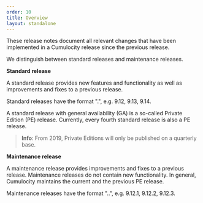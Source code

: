 ```yaml
---
order: 10
title: Overview
layout: standalone
---
```


These release notes document all relevant changes that have been implemented in a Cumulocity release since the previous release.

We distinguish between standard releases and maintenance releases.

**Standard release**

A standard release provides new features and functionality as well as improvements and fixes to a previous release.

Standard releases have the format "<major>.<minor>", e.g. 9.12, 9.13, 9.14. 

A standard release with general availability (GA) is a so-called Private Edition (PE) release. Currently, every fourth standard release is also a PE release. 

>**Info**: From 2019, Private Editions will only be published on a quarterly base.

**Maintenance release**

A maintenance release provides improvements and fixes to a previous release. Maintenance releases do not contain new functionality. In general, Cumulocity maintains the current and the previous PE release. 

Maintenance releases have the format "<major>.<minor>.<maintenance>", e.g. 9.12.1, 9.12.2, 9.12.3. 

